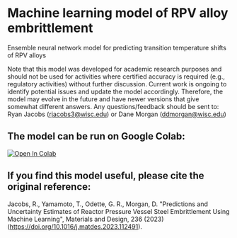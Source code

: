 # Machine learning model of RPV alloy embrittlement

Ensemble neural network model for predicting transition temperature shifts of RPV alloys

Note that this model was developed for academic research purposes and should not be used for activities where certified accuracy is required (e.g., regulatory activities) without further discussion. Current work is ongoing to identify potential issues and update the model accordingly. Therefore, the model may evolve in the future and have newer versions that give somewhat different answers. Any questions/feedback should be sent to: Ryan Jacobs (rjacobs3@wisc.edu) or Dane Morgan (ddmorgan@wisc.edu)

## The model can be run on Google Colab:

[![Open In Colab](https://colab.research.google.com/assets/colab-badge.svg)](https://colab.research.google.com/github/uw-cmg/RPV_model_Jacobs23/blob/main/Run_RPV_model_Colab.ipynb)

## If you find this model useful, please cite the original reference:

Jacobs, R., Yamamoto, T., Odette, G. R., Morgan, D. "Predictions and Uncertainty Estimates of Reactor Pressure Vessel Steel Embrittlement Using Machine Learning", Materials and Design, 236 (2023) (https://doi.org/10.1016/j.matdes.2023.112491).

